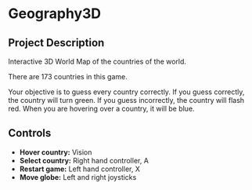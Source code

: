 # Geography3D

## Project Description
Interactive 3D World Map of the countries of the world.

There are 173 countries in this game.

Your objective is to guess every country correctly. If you guess correctly, the country will turn green. If you guess incorrectly, the country will flash red. When you are hovering over a country, it will be blue.

## Controls
- **Hover country:** Vision
- **Select country:** Right hand controller, A
- **Restart game:** Left hand controller, X
- **Move globe:** Left and right joysticks
